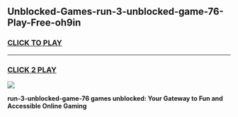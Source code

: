 
## Unblocked-Games-run-3-unblocked-game-76-Play-Free-oh9in
<h3>
<a href="https://premium76.site?title=run-3-unblocked-game-76&ref=23A">CLICK TO PLAY</a></h3>
<hr>

<h3>
<a href="https://premium76.site?title=run-3-unblocked-game-76&ref=23A">CLICK 2 PLAY</a>
  
</h3>

<a href="https://premium76.site?title=run-3-unblocked-game-76&ref=23A"><img src="https://clearcache.store/games.png"></a>


**run-3-unblocked-game-76 games unblocked: Your Gateway to Fun and Accessible Online Gaming**
